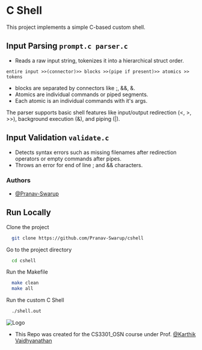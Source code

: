 
# C Shell

This project implements a simple C-based  custom shell. 


## Input Parsing `prompt.c parser.c`

- Reads a raw input string, tokenizes it into a hierarchical struct order.

`entire input >>(connector)>> blocks >>(pipe if present)>> atomics >> tokens`

- blocks are separated by connectors like ;, &&, &.
- Atomics are individual commands or piped segments.
- Each atomic is an individual commands with it's args.

The parser supports basic shell features like input/output redirection (<, >, >>), background execution (&), and piping (|).

## Input Validation `validate.c`

- Detects syntax errors such as missing filenames after redirection operators or empty commands after pipes.
- Throws an error for end of line ; and && characters. 

### Authors

- [@Pranav-Swarup](https://www.github.com/Pranav-Swarup)
## Run Locally

Clone the project

```bash
  git clone https://github.com/Pranav-Swarup/cshell
```

Go to the project directory

```bash
  cd cshell
```

Run the Makefile

```bash
  make clean
  make all
```

Run the custom C Shell

```bash
  ./shell.out
```


![Logo](https://www.iiit.ac.in/wp-content/uploads/2022/06/IIIT_Hyderabad_Logo-e1655116937986.jpg)

- This Repo was created for the CS3301_OSN course under Prof. [@Karthik Vaidhyanathan](https://github.com/karthikv1392)
